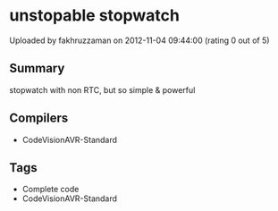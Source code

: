 # unstopable stopwatch

Uploaded by fakhruzzaman on 2012-11-04 09:44:00 (rating 0 out of 5)

## Summary

stopwatch with non RTC, but so simple & powerful

## Compilers

- CodeVisionAVR-Standard

## Tags

- Complete code
- CodeVisionAVR-Standard
